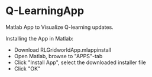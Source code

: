 # Q-LearningApp
Matlab App to Visualize Q-learning updates.

Installing the App in Matlab:
- Download RLGridworldApp.mlappinstall
- Open Matlab, browse to "APPS"-tab
- Click "Install App", select the downloaded installer file
- Click "OK"
